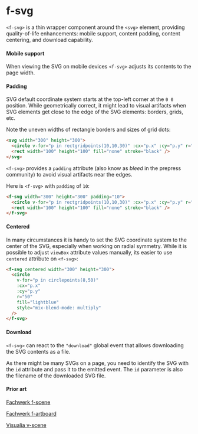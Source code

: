 # f-svg

`<f-svg>` is a thin wrapper component around the `<svg>` element, providing quality-of-life enhancements: mobile support, content padding, content centering, and download capability.

#### Mobile support

When viewing the SVG on mobile devices `<f-svg>` adjusts its contents to the page width.

#### Padding

SVG default coordinate system starts at the top-left corner at the `0 0` position. While geometrically correct, it might lead to visual artifacts when SVG elements get close to the edge of the SVG elements: borders, grids, etc.

Note the uneven widths of rectangle borders and sizes of grid dots:

```md
<svg width="300" height="300">
  <circle v-for="p in rectgridpoints(10,10,30)" :cx="p.x" :cy="p.y" r="1" />
  <rect width="100" height="100" fill="none" stroke="black" />
</svg>
```

`<f-svg>` provides a `padding` attribute (also know as _bleed_ in the prepress community) to avoid visual artifacts near the edges.

Here is `<f-svg>` with `padding` of `10`:

```md
<f-svg width="300" height="300" padding="10">
  <circle v-for="p in rectgridpoints(10,10,30)" :cx="p.x" :cy="p.y" r="1" />
  <rect width="100" height="100" fill="none" stroke="black" />
</f-svg>
```

#### Centered

In many circumstances it is handy to set the SVG coordinate system to the center of the SVG, especially when working on radial symmetry. While it is possible to adjust `viewBox` attribute values manually, its easier to use `centered` attribute on `<f-svg>`:

```md
<f-svg centered width="300" height="300">
  <circle
    v-for="p in circlepoints(8,50)"
    :cx="p.x"
    :cy="p.y"
    r="50"
    fill="lightblue"
    style="mix-blend-mode: multiply"
  />
</f-svg>
```

#### Download

`<f-svg>` can react to the `"download"` global event that allows downloading the SVG contents as a file.

As there might be many SVGs on a page, you need to identify the SVG with the `id` attribute and pass it to the emitted event. The `id` parameter is also the filename of the downloaded SVG file.

#### Prior art

[Fachwerk f-scene](https://designstem.github.io/fachwerk/docs/#/f-scene)

[Fachwerk f-artboard](https://designstem.github.io/fachwerk/docs/#/f-artboard)

[Visualia v-scene](https://visualia.github.io/visualia_original/#graphics_scene)
